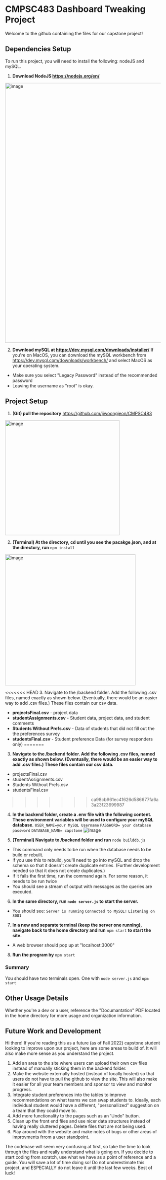 # CMPSC483 Dashboard Tweaking Project
Welcome to the github containing the files for our capstone project! 

## Dependencies Setup
To run this project, you will need to install the following: nodeJS and mySQL. 

1. **Download NodeJS https://nodejs.org/en/**
<img width="837" alt="image" src="https://user-images.githubusercontent.com/77926643/194165977-77d5784f-f89a-4eee-be32-ab7f65c0429a.png">

2. **Download mySQL at https://dev.mysql.com/downloads/installer/**
If you're on MacOS, you can download the mySQL workbench from https://dev.mysql.com/downloads/workbench/ and select MacOS as your operating system. 
- Make sure you select "Legacy Password" instead of the recommended password
- Leaving the username as "root" is okay. 

## Project Setup

1. **(Git) pull the repository** https://github.com/jiwoongjeon/CMPSC483
<img width="370" alt="image" src="https://user-images.githubusercontent.com/77926643/194166082-51357446-e298-42b4-9aff-d055d1bf026e.png">

2. **(Terminal) At the directory, cd until you see the pacakge.json, and at the directory, run** `npm install`
<img width="422" alt="image" src="https://user-images.githubusercontent.com/77926643/194167178-540ef447-f4ad-4053-bd34-8c38d7524f96.png">

<<<<<<< HEAD
3. Navigate to the /backend folder. Add the following .csv files, named exactly as shown below. (Eventually, there would be an easier way to add .csv files.) These files contain our csv data. 
- **projectsFinal.csv** - project data
- **studentAssignments.csv** - Student data, project data, and student comments
- **Students Without Prefs.csv** - Data of students that did not fill out the the preferences survey
- **studentsFinal.csv** - Student preference Data (for survey responders only)
=======
3. **Navigate to the /backend folder. Add the following .csv files, named exactly as shown below. (Eventually, there would be an easier way to add .csv files.) These files contain our csv data.** 
- projectsFinal.csv
- studentAssignments.csv
- Students Without Prefs.csv
- studentsFinal.csv
>>>>>>> ca98cb961ec41626d586677fa6a3a23f23699987

4. **In the backend folder, create a .env file with the following content. These environment variables will be used to configure your mySQL database.**
`USER_NAME=your MySQL Username` 
`PASSWORD= your database password`
`DATABASE_NAME= capstone`
![image](https://user-images.githubusercontent.com/74104735/206932011-4e141711-b11f-41bd-be42-d74df11a852b.png)

5. **(Terminal) Navigate to /backend folder and run** `node builddb.js` 
- This command only needs to be run when the database needs to be build or rebuilt. 
- If you use this to rebuild, you'll need to go into mySQL and drop the schema so that it doesn't create duplicate entries. (Further development needed so that it does not create duplicates.)
- If it fails the first time, run the command again. For some reason, it needs to be run twice
- You should see a stream of output with messages as the queries are executed.

6. **In the same directory, run `node server.js` to start the server.**
- You should see:
`Server is running`
`Connected to MySQL!`
`Listening on 8081 `

7. **In a new and separate terminal (keep the server one running), navigate back to the home directory and run** `npm start` **to start the site.** 
- A web browser should pop up at "localhost:3000"

8.  **Run the program by** `npm start`

### Summary
You should have two terminals open. One with `node server.js` and `npm start`

## Other Usage Details
Whether you're a dev or a user, reference the "Documantation" PDF located in the home directory for more usage and organization information.

## Future Work and Development
Hi there! If you're reading this as a future (as of Fall 2022) capstone student looking to improve upon our project, here are some areas to build of. It will also make more sense as you understand the project. 
1. Add an area to the site where users can upload their own csv files instead of manually sticking them in the backend folder. 
2. Make the website externally hosted (instead of locally hosted) so that users do not have to pull the github to view the site. This will also make it easier for all your team members and sponsor to view and monitor progress.
3. Integrate student preferences into the tables to improve recommendations on what teams we can swap students to. Ideally, each individual student would have a different, "personallized" suggestion on a team that they could move to. 
4. Add more functionality to the pages such as an 'Undo" button.
5.  Clean up the front end files and use nicer data structures instead of having really cluttered pages. Delete files that are not being used. 
6. Play around with the website and make notes of bugs or other areas of improvments frrom a user standpoint. 

The codebase will seem very confusing at first, so take the time to look through the files and really understand what is going on. If you decide to start coding from scratch, use what we have as a point of reference and a guide. You will save a lot of time doing so! Do not underestimate this project, and ESPECIALLY do not leave it until the last few weeks. Best of luck! 
